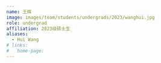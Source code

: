 ```yaml
---
name: 王辉
image: images/team/students/undergrads/2023/wanghui.jpg
role: undergrad
affiliation: 2023级硕士生
aliases:
  - Hui Wang
# links:
#   home-page:
---
```

